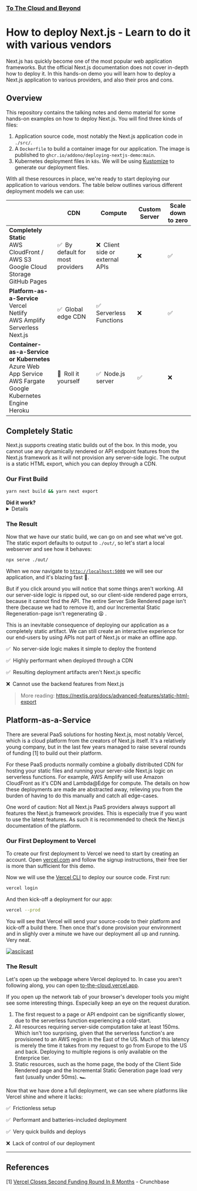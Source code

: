 ### [To The Cloud and Beyond](https://www.eficode.com/events/to-the-cloud-and-beyond)

# How to deploy Next.js - Learn to do it with various vendors

Next.js has quickly become one of the most popular web application frameworks. But the official Next.js documentation does not cover in-depth how to deploy it. In this hands-on demo you will learn how to deploy a Next.js application to various providers, and also their pros and cons.

## Overview

This repository contains the talking notes and demo material for some hands-on examples on how to deploy Next.js. You will find three kinds of files:

1.  Application source code, most notably the Next.js application code in `./src/`.
2.  A `Dockerfile` to build a container image for our application. The image is published to `ghcr.io/addono/deploying-nextjs-demo:main`.
3.  Kubernetes deployment files in `k8s`. We will be using [Kustomize](https://kustomize.io/) to generate our deployment files.

With all these resources in place, we're ready to start deploying our application to various vendors. The table below outlines various different deployment models we can use:

|                                                                                                                            | **CDN**             | **Compute**                     | **Custom Server** | **Scale down to zero** |
| -------------------------------------------------------------------------------------------------------------------------- | ------------------- | ------------------------------- | ----------------- | ---------------------- |
| **Completely Static**<br/>AWS CloudFront / AWS S3<br/>Google Cloud Storage<br/>GitHub Pages                                | ✅ By default for most providers                  | ❌ Client side or external APIs | ❌                | ✅                     |
| **Platform-as-a-Service**<br/>Vercel<br/>Netlify<br/>AWS Amplify<br/>Serverless Next.js                                    | ✅ Global edge CDN  | ✅ Serverless Functions         | ❌                | ✅                     |
| **Container-as-a-Service or Kubernetes**<br/>Azure Web App Service<br/>AWS Fargate<br/>Google Kubernetes Engine<br/>Heroku | 🚧 Roll it yourself | ✅ Node.js server               | ✅                | ❌                     |

## Completely Static

Next.js supports creating static builds out of the box. In this mode, you cannot use any dynamically rendered or API endpoint features from the Next.js framework as it will not provision any server-side logic. The output is a static HTML export, which you can deploy through a CDN.

### Our First Build

```bash
yarn next build && yarn next export
```

<spoiler>
    <summary><b>Did it work?</b></summary>
    <details>
        <p>
        No, when running this command we will get the following error:<br/> 
        <code>
            Error: Error for page /ssr: pages with `getServerSideProps` can not be exported. See more info here: https://nextjs.org/docs/messages/gssp-export
        </code>
        </p>
        <p>
            One of our pages uses Server Side Rendering. Something which isn't supported in static exports. Let's rename <code>./src/ssr.tsx</code> to <code>./src/ssr.tsx.bak</code> and try again.
        </p>
    </details>
</spoiler>

### The Result

Now that we have our static build, we can go on and see what we've got. The static export defaults to output to `./out/`, so let's start a local webserver and see how it behaves:

```bash
npx serve ./out/
```

When we now navigate to [`http://localhost:5000`](http://localhost:5000) we will see our application, and it's blazing fast 🚀. 

But if you click around you will notice that some things aren't working. All our server-side logic is ripped out, so our client-side rendered page errors, because it cannot find the API. The entire Server Side Rendered page isn't there (because we had to remove it), and our Incremental Static Regeneration-page isn't regenerating 😫 .

This is an inevitable consequence of deploying our application as a completely static artifact. We can still create an interactive experience for our end-users by using APIs not part of Next.js or make an offline app.

✅ No server-side logic makes it simple to deploy the frontend

✅ Highly performant when deployed through a CDN

✅ Resulting deployment artifacts aren't Next.js specific

❌ Cannot use the backend features from Next.js

> More reading: https://nextjs.org/docs/advanced-features/static-html-export

## Platform-as-a-Service

There are several PaaS solutions for hosting Next.js, most notably Vercel, which is a cloud platform from the creators of Next.js itself. It's a relatively young company, but in the last few years managed to raise several rounds of funding [1] to build out their platform.

For these PaaS products normally combine a globally distributed CDN for hosting your static files and running your server-side Next.js logic on serverless functions. For example, AWS Amplify will use Amazon CloudFront as it's CDN and Lambda@Edge for compute. The details on how these deployments are made are abstracted away, relieving you from the burden of having to do this manually and catch all edge-cases.

One word of caution: Not all Next.js PaaS providers always support all features the Next.js framework provides. This is especially true if you want to use the latest features. As such it is recommended to check the Next.js documentation of the platform.

### Our First Deployment to Vercel

To create our first deployment to Vercel we need to start by creating an account. Open [vercel.com](https://vercel.com/signup) and follow the signup instructions, their free tier is more than sufficient for this demo.

Now we will use the [Vercel CLI](https://vercel.com/cli) to deploy our source code. First run:

```bash
vercel login
```

And then kick-off a deployment for our app:

```bash
vercel --prod
```

You will see that Vercel will send your source-code to their platform and kick-off a build there. Then once that's done provision your environment and in slighly over a minute we have our deployment all up and running. Very neat.

[![asciicast](https://asciinema.org/a/46Wu9EanOYpbYuhHw6NfUYGVW.svg)](https://asciinema.org/a/46Wu9EanOYpbYuhHw6NfUYGVW)

### The Result

Let's open up the webpage where Vercel deployed to. In case you aren't following along, you can open [to-the-cloud.vercel.app](https://to-the-cloud.vercel.app).

If you open up the network tab of your browser's developer tools you might see some interesting things. Especially keep an eye on the request duration.

 1. The first request to a page or API endpoint can be significantly slower, due to the serverless function experiencing a cold-start.
 2. All resources requiring server-side computation take at least 150ms. Which isn't too surprising, given that the serverless function's are provisioned to an AWS region in the East of the US. Much of this latency is merely the time it takes from my request to go from Europe to the US and back. Deploying to multiple regions is only available on the Enterprice tier.
 3. Static resources, such as the home page, the body of the Client Side Rendered page and the Incremental Static Generation page load very fast (usually under 50ms). 🏎 

Now that we have done a full deployment, we can see where platforms like Vercel shine and where it lacks:

✅ Frictionless setup

✅ Performant and batteries-included deployment

✅ Very quick builds and deploys

❌ Lack of control of our deployment

---

## References

[1] [Vercel Closes Second Funding Round In 8 Months](https://news.crunchbase.com/news/vercel-closes-second-funding-round-in-8-months/) - Crunchbase
